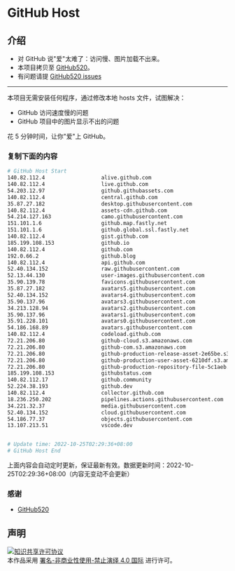 # GitHub Host
## 介绍
- 对 GitHub 说"爱"太难了：访问慢、图片加载不出来。
- 本项目拷贝至 [GitHub520](https://github.com/521xueweihan/GitHub520)。
- 有问题请提 [GitHub520 issues](https://github.com/521xueweihan/GitHub520/issues/new)

---

本项目无需安装任何程序，通过修改本地 hosts 文件，试图解决：
- GitHub 访问速度慢的问题
- GitHub 项目中的图片显示不出的问题

花 5 分钟时间，让你"爱"上 GitHub。

### 复制下面的内容
```bash
# GitHub Host Start
140.82.112.4                  alive.github.com
140.82.112.4                  live.github.com
54.203.12.97                  github.githubassets.com
140.82.112.4                  central.github.com
35.87.27.182                  desktop.githubusercontent.com
140.82.112.4                  assets-cdn.github.com
54.214.127.163                camo.githubusercontent.com
151.101.1.6                   github.map.fastly.net
151.101.1.6                   github.global.ssl.fastly.net
140.82.112.4                  gist.github.com
185.199.108.153               github.io
140.82.112.4                  github.com
192.0.66.2                    github.blog
140.82.112.4                  api.github.com
52.40.134.152                 raw.githubusercontent.com
52.13.44.130                  user-images.githubusercontent.com
35.90.139.78                  favicons.githubusercontent.com
35.87.27.182                  avatars5.githubusercontent.com
52.40.134.152                 avatars4.githubusercontent.com
35.90.137.96                  avatars3.githubusercontent.com
34.213.128.94                 avatars2.githubusercontent.com
35.90.137.96                  avatars1.githubusercontent.com
35.91.228.101                 avatars0.githubusercontent.com
54.186.168.89                 avatars.githubusercontent.com
140.82.112.4                  codeload.github.com
72.21.206.80                  github-cloud.s3.amazonaws.com
72.21.206.80                  github-com.s3.amazonaws.com
72.21.206.80                  github-production-release-asset-2e65be.s3.amazonaws.com
72.21.206.80                  github-production-user-asset-6210df.s3.amazonaws.com
72.21.206.80                  github-production-repository-file-5c1aeb.s3.amazonaws.com
185.199.108.153               githubstatus.com
140.82.112.17                 github.community
52.224.38.193                 github.dev
140.82.112.4                  collector.github.com
18.236.250.202                pipelines.actions.githubusercontent.com
34.221.32.37                  media.githubusercontent.com
52.40.134.152                 cloud.githubusercontent.com
54.186.77.37                  objects.githubusercontent.com
13.107.213.51                 vscode.dev


# Update time: 2022-10-25T02:29:36+08:00
# GitHub Host End

```
上面内容会自动定时更新，保证最新有效。数据更新时间：2022-10-25T02:29:36+08:00（内容无变动不会更新）

### 感谢

- [GitHub520](https://github.com/521xueweihan/GitHub520)

## 声明
<a rel="license" href="https://creativecommons.org/licenses/by-nc-nd/4.0/deed.zh"><img alt="知识共享许可协议" style="border-width: 0" src="https://licensebuttons.net/l/by-nc-nd/4.0/88x31.png"></a><br>本作品采用 <a rel="license" href="https://creativecommons.org/licenses/by-nc-nd/4.0/deed.zh">署名-非商业性使用-禁止演绎 4.0 国际</a> 进行许可。